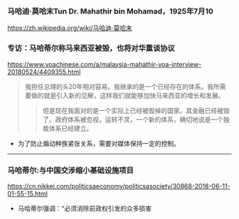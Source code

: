 ### 马哈迪·莫哈末Tun Dr. Mahathir bin Mohamad，1925年7月10
https://zh.wikipedia.org/wiki/马哈迪·莫哈末
### 专访：马哈蒂尔称马来西亚被毁，也将对华重谈协议
https://www.voachinese.com/a/malaysia-mahathir-voa-interview-20180524/4409355.html
>我担任总理的头20年相对容易。我继承的是一个已经存在的体系。我所需要做的就是引入新的见解，这样我们就能够加快马来西亚的增长和发展。
>>但是现在我面对的是一个实际上已经被毁掉的国家。其金融已经被毁了。政府体系被忽视，运转不灵，一个新的体系，确切地说是一个独裁体系已经建立。
- 为了防止煽动种族紧张关系，需要对媒体保持一定的控制。
---
### 马哈蒂尔:与中国交涉缩小基础设施项目
https://cn.nikkei.com/politicsaeconomy/politicsasociety/30868-2018-06-11-01-55-15.html
- 马哈蒂尔强调：“必须消除前政权引发的众多损害